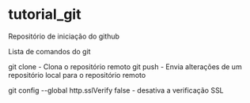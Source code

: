 # tutorial_git
Repositório de iniciação do github

Lista de comandos do git

git clone - Clona o repositório remoto
git push - Envia alterações de um repositório local para o repositório remoto

git config --global http.sslVerify false   - desativa a verificação SSL
